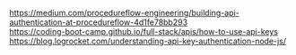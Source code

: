 https://medium.com/procedureflow-engineering/building-api-authentication-at-procedureflow-4d1fe78bb293 <br/>
https://coding-boot-camp.github.io/full-stack/apis/how-to-use-api-keys <br/>
https://blog.logrocket.com/understanding-api-key-authentication-node-js/ <br/>
